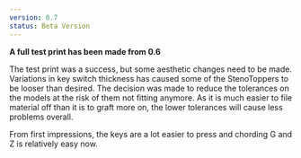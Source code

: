 ```yaml
---
version: 0.7
status: Beta Version
---
```


**A full test print has been made from 0.6**

The test print was a success, but some aesthetic changes need to be made. Variations in key switch thickness has caused some of the StenoToppers to be looser than desired. The decision was made to reduce the tolerances on the models at the risk of them not fitting anymore. As it is much easier to file material off than it is to graft more on, the lower tolerances will cause less problems overall.

From first impressions, the keys are a lot easier to press and chording G and Z is relatively easy now.



